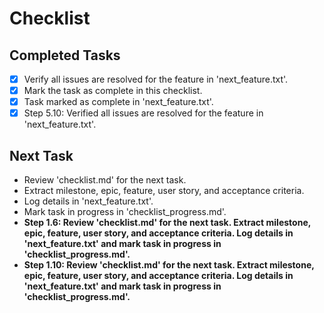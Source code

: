 # Checklist

## Completed Tasks
- [x] Verify all issues are resolved for the feature in 'next_feature.txt'.
- [x] Mark the task as complete in this checklist.
- [x] Task marked as complete in 'next_feature.txt'.
- [x] Step 5.10: Verified all issues are resolved for the feature in 'next_feature.txt'.

## Next Task
- Review 'checklist.md' for the next task.
- Extract milestone, epic, feature, user story, and acceptance criteria.
- Log details in 'next_feature.txt'.
- Mark task in progress in 'checklist_progress.md'.
- **Step 1.6: Review 'checklist.md' for the next task. Extract milestone, epic, feature, user story, and acceptance criteria. Log details in 'next_feature.txt' and mark task in progress in 'checklist_progress.md'.**
- **Step 1.10: Review 'checklist.md' for the next task. Extract milestone, epic, feature, user story, and acceptance criteria. Log details in 'next_feature.txt' and mark task in progress in 'checklist_progress.md'.**
